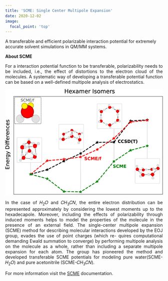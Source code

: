 ```yaml
---
title: 'SCME: Single Center Multipole Expansion'
date: 2020-12-02
image:
  focal_point: 'top'
---
```


A transferable and efficient polarizable interaction potential for extremely accurate solvent simulations in QM/MM systems.


<!--more-->

**About SCME**
<div style="text-align: justify"> 

For a interaction potential function to be transferable, polarizability needs to be included, i.e., the effect of distortions to the electron cloud of the molecules. A systematic way of developing a transferable potential function can be based on a well-defined multipole analysis of electrostatics.
</div>

![scme ccsdt comparison](scme_ccsdt_comp.jpeg "Comparison of CCSD(T) energies of various cluster systems with that obtained via SCME")

<div style="text-align: justify"> 
In the case of 𝐻<sub>2</sub>𝑂 and 𝐶𝐻<sub>3</sub>𝐶𝑁, the entire electron distribution can be represented approximately by considering the lowest moments up to the hexadecapole. Moreover, including the effects of polarizability through induced moments helps to model the properties of the molecule
in the presence of an external field. The single-center multipole expansion (SCME) method for describing molecular interactions developed by the EOJ group, evades the use of point charges (which re-
quires computational demanding Ewald summation to converge) by performing multipole analysis on the molecule as a whole, rather than including a separate multipole expansion for each atom. The group has pioneered the method and developed transferable SCME potentials for modeling pure water(SCME-𝐻<sub>2</sub>𝑂) and pure acetonitrile (SCME-𝐶𝐻<sub>3</sub>𝐶𝑁).

</div>

For more information visit the [SCME](https://anoopanair.gitlab.io/scme-docs/) documentation.